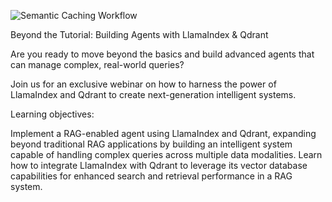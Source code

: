 ![Semantic Caching Workflow](https://qdrant.tech/blog/hybrid-cloud-llamaindex/preview/title.jpg)

Beyond the Tutorial: Building Agents with LlamaIndex & Qdrant

Are you ready to move beyond the basics and build advanced agents that can manage complex, real-world queries?

Join us for an exclusive webinar on how to harness the power of LlamaIndex and Qdrant to create next-generation intelligent systems.

Learning objectives:

Implement a RAG-enabled agent using LlamaIndex and Qdrant, expanding beyond traditional RAG applications by building an intelligent system capable of handling complex queries across multiple data modalities.
Learn how to integrate LlamaIndex with Qdrant to leverage its vector database capabilities for enhanced search and retrieval performance in a RAG system.
